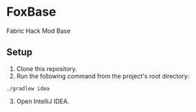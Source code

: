# FoxBase
Fabric Hack Mod Base
## Setup
1. Clone this repository.
2. Run the following command from the project's root directory:
```
./gradlew idea
```
3. Open IntelliJ IDEA.

